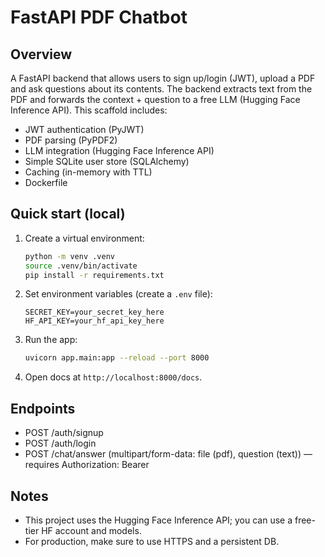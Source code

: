 # FastAPI PDF Chatbot

## Overview
A FastAPI backend that allows users to sign up/login (JWT), upload a PDF and ask questions about its contents.
The backend extracts text from the PDF and forwards the context + question to a free LLM (Hugging Face Inference API).
This scaffold includes:
- JWT authentication (PyJWT)
- PDF parsing (PyPDF2)
- LLM integration (Hugging Face Inference API)
- Simple SQLite user store (SQLAlchemy)
- Caching (in-memory with TTL)
- Dockerfile

## Quick start (local)
1. Create a virtual environment:
   ```bash
   python -m venv .venv
   source .venv/bin/activate
   pip install -r requirements.txt
   ```

2. Set environment variables (create a `.env` file):
   ```
   SECRET_KEY=your_secret_key_here
   HF_API_KEY=your_hf_api_key_here
   ```

3. Run the app:
   ```bash
   uvicorn app.main:app --reload --port 8000
   ```

4. Open docs at `http://localhost:8000/docs`.

## Endpoints
- POST /auth/signup
- POST /auth/login
- POST /chat/answer  (multipart/form-data: file (pdf), question (text)) — requires Authorization: Bearer <token>

## Notes
- This project uses the Hugging Face Inference API; you can use a free-tier HF account and models.
- For production, make sure to use HTTPS and a persistent DB.
